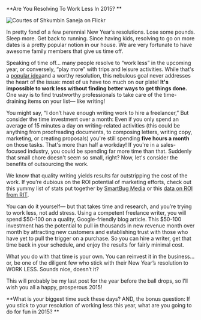 **Are You Resolving To Work Less In 2015?
**

![Courtes of Shkumbin Saneja on Flickr](/https://flic.kr/p/59kraV)

In pretty fond of a few perennial New Year’s resolutions. Lose some pounds. Sleep more. Get back to running. Since having kids, resolving to go on more dates is a pretty popular notion in our house. We are very fortunate to have awesome family members that give us time off.

Speaking of time off… many people resolve to “work less” in the upcoming year, or conversely, “play more” with trips and leisure activities. While that's a [popular idea](http://www.usa.gov/Citizen/Topics/New-Years-Resolutions.shtml)and a worthy resolution, this nebulous goal never addresses the heart of the issue: most of us have too much on our plate! **It's impossible to work less without finding better ways to get things done.** One way is to find trustworthy professionals to take care of the time-draining items on your list— like writing! 

You might say, “I don’t have enough writing work to hire a freelancer,” But consider the time investment over a month: Even if you only spend an average of 15 minutes a day on writing-related activities (this could be anything from proofreading documents, to composing letters, writing copy, marketing, or creating proposals) you're still spending **five hours a month** on those tasks. That's more than half a workday! If you're in a sales-focused industry, you could be spending far more time than that. Suddenly that small chore doesn't seem so small, right? Now, let's consider the benefits of outsourcing the work.

We know that quality writing yields results far outstripping the cost of the work. If you’re dubious on the ROI potential of marketing efforts, check out this yummy list of stats put together by [SmartBug Media](http://www.smartbugmedia.com/blog/26-stats-that-prove-content-marketing-increases-lead-generation-sales-and-roi) or this [data on ROI from RIT](http://printinthemix.com/Fastfacts/Show/414). 

You can do it yourself— but that takes time and research, and you’re trying to work less, not add stress. Using a competent freelance writer, you will spend $50-100 on a quality, Google-friendly blog article. This $50-100 investment has the potential to pull in thousands in new revenue month over month by attracting new customers and establishing trust with those who have yet to pull the trigger on a purchase. So you can hire a writer, get that time back in your schedule, and enjoy the results for fairly minimal cost. 

What you do with that time is your own. You can reinvest it in the business… or, be one of the diligent few who stick with their New Year’s resolution to WORK LESS. Sounds nice, doesn’t it?

This will probably be my last post for the year before the ball drops, so I’ll wish you all a happy, prosperous 2015! 

**What is your biggest time suck these days? AND, the bonus question: If you stick to your resolution of working less this year, what are you going to do for fun in 2015?
**